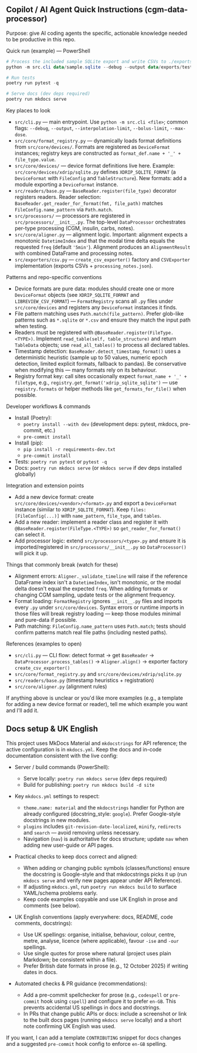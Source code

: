 ## Copilot / AI Agent Quick Instructions (cgm-data-processor)

Purpose: give AI coding agents the specific, actionable knowledge needed to be productive in this repo.

Quick run (example) — PowerShell

```powershell
# Process the included sample SQLite export and write CSVs to ./exports/test
python -m src.cli data/sample.sqlite --debug --output data/exports/test

# Run tests
poetry run pytest -q

# Serve docs (dev deps required)
poetry run mkdocs serve
```

Key places to look

- `src/cli.py` — main entrypoint. Use `python -m src.cli <file>`; common flags: `--debug`, `--output`, `--interpolation-limit`, `--bolus-limit`, `--max-dose`.
- `src/core/format_registry.py` — dynamically loads format definitions from `src/core/devices/`. Formats are registered as `DeviceFormat` instances; registry keys are constructed as `format_def.name + '_' + file_type.value`.
- `src/core/devices/` — device format definitions live here. Example: `src/core/devices/xdrip/sqlite.py` defines `XDRIP_SQLITE_FORMAT` (a `DeviceFormat` with `FileConfig` and `TableStructure`). New formats: add a module exporting a `DeviceFormat` instance.
- `src/readers/base.py` — `BaseReader.register(file_type)` decorator registers readers. Reader selection: `BaseReader.get_reader_for_format(fmt, file_path)` matches `FileConfig.name_pattern` via `Path.match`.
- `src/processors/` — processors are registered in `src/processors/__init__.py`. The top-level `DataProcessor` orchestrates per-type processing (CGM, insulin, carbs, notes).
- `src/core/aligner.py` — alignment logic. Important: alignment expects a monotonic `DatetimeIndex` and that the modal time delta equals the requested `freq` (default `'5min'`). Alignment produces an `AlignmentResult` with combined DataFrame and processing notes.
- `src/exporters/csv.py` — `create_csv_exporter()` factory and `CSVExporter` implementation (exports CSVs + `processing_notes.json`).

Patterns and repo-specific conventions

- Device formats are pure data: modules should create one or more `DeviceFormat` objects (see `XDRIP_SQLITE_FORMAT` and `LIBREVIEW_CSV_FORMAT`) — `FormatRegistry` scans all `.py` files under `src/core/devices` and registers any `DeviceFormat` instances it finds.
- File pattern matching uses `Path.match(file_pattern)`. Prefer glob-like patterns such as `*.sqlite` or `*.csv` and ensure they match the input path when testing.
- Readers must be registered with `@BaseReader.register(FileType.<TYPE>)`. Implement `read_table(self, table_structure)` and return `TableData` objects; use `read_all_tables()` to process all declared tables.
- Timestamp detection: `BaseReader.detect_timestamp_format()` uses a deterministic heuristic (sample up to 50 values, numeric epoch detection, limited explicit formats, fallback to pandas). Be conservative when modifying this — many formats rely on its behaviour.
- Registry format key: call sites occasionally expect `format_name + '_' + filetype`, e.g., `registry.get_format('xdrip_sqlite_sqlite')` — use `registry.formats` or helper methods like `get_formats_for_file()` when possible.

Developer workflows & commands

- Install (Poetry):
  - `poetry install --with dev` (development deps: pytest, mkdocs, pre-commit, etc.)
  - `pre-commit install`
- Install (pip):
  - `pip install -r requirements-dev.txt`
  - `pre-commit install`
- Tests: `poetry run pytest` or `pytest -q`
- Docs: `poetry run mkdocs serve` (or `mkdocs serve` if dev deps installed globally)

Integration and extension points

- Add a new device format: create `src/core/devices/<vendor>/<format>.py` and export a `DeviceFormat` instance (similar to `XDRIP_SQLITE_FORMAT`). Keep `files: [FileConfig(...)]` with `name_pattern`, `file_type`, and `tables`.
- Add a new reader: implement a reader class and register it with `@BaseReader.register(FileType.<TYPE>)` so `get_reader_for_format()` can select it.
- Add processor logic: extend `src/processors/<type>.py` and ensure it is imported/registered in `src/processors/__init__.py` so `DataProcessor()` will pick it up.

Things that commonly break (watch for these)

- Alignment errors: `Aligner._validate_timeline` will raise if the reference DataFrame index isn't a `DatetimeIndex`, isn't monotonic, or the modal delta doesn't equal the expected `freq`. When adding formats or changing CGM sampling, update tests or the alignment frequency.
- Format loading: `FormatRegistry` ignores `__init__.py` files and imports every `.py` under `src/core/devices`. Syntax errors or runtime imports in those files will break registry loading — keep those modules minimal and pure-data if possible.
- Path matching: `FileConfig.name_pattern` uses `Path.match`; tests should confirm patterns match real file paths (including nested paths).

References (examples to open)

- `src/cli.py` — CLI flow: detect format -> get `BaseReader` -> `DataProcessor.process_tables()` -> `Aligner.align()` -> exporter factory `create_csv_exporter()`
- `src/core/format_registry.py` and `src/core/devices/xdrip/sqlite.py`
- `src/readers/base.py` (timestamp heuristics + registration)
- `src/core/aligner.py` (alignment rules)

If anything above is unclear or you'd like more examples (e.g., a template for adding a new device format or reader), tell me which example you want and I'll add it.

## Docs setup & UK English

This project uses MkDocs Material and `mkdocstrings` for API reference; the active configuration is in `mkdocs.yml`. Keep the docs and in-code documentation consistent with the live config:

- Server / build commands (PowerShell):
  - Serve locally: `poetry run mkdocs serve` (dev deps required)
  - Build for publishing: `poetry run mkdocs build -d site`

- Key `mkdocs.yml` settings to respect:
  - `theme.name: material` and the `mkdocstrings` handler for Python are already configured (docstring_style: `google`). Prefer Google-style docstrings in new modules.
  - `plugins` includes `git-revision-date-localized`, `minify`, `redirects` and `search` — avoid removing unless necessary.
  - Navigation (`nav`) is authoritative for docs structure; update `nav` when adding new user-guide or API pages.

- Practical checks to keep docs correct and aligned:
  - When adding or changing public symbols (classes/functions) ensure the docstring is Google-style and that mkdocstrings picks it up (run `mkdocs serve` and verify new pages appear under API Reference).
  - If adjusting `mkdocs.yml`, run `poetry run mkdocs build` to surface YAML/schema problems early.
  - Keep code examples copyable and use UK English in prose and comments (see below).

- UK English conventions (apply everywhere: docs, README, code comments, docstrings):
  - Use UK spellings: organise, initialise, behaviour, colour, centre, metre, analyse, licence (where applicable), favour `-ise` and `-our` spellings.
  - Use single quotes for prose where natural (project uses plain Markdown; be consistent within a file).
  - Prefer British date formats in prose (e.g., 12 October 2025) if writing dates in docs.

- Automated checks & PR guidance (recommendations):
  - Add a pre-commit spellchecker for prose (e.g., `codespell` or `pre-commit` hook using `cspell`) and configure it to prefer `en-GB`. This prevents accidental US spellings in docs and docstrings.
  - In PRs that change public APIs or docs: include a screenshot or link to the built docs pages (running `mkdocs serve` locally) and a short note confirming UK English was used.

If you want, I can add a template `CONTRIBUTING` snippet for docs changes and a suggested `pre-commit` hook config to enforce `en-GB` spelling.
